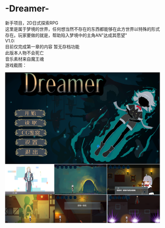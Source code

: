 # -Dreamer-
新手项目，2D日式探索RPG  
这里是属于梦境的世界，任何想当然不存在的东西都能够在此方世界以特殊的形式存在。玩家要做的就是，帮助陷入梦境中的主角AN"达成其愿望"  
V1.0:  
目前仅完成第一章的内容
暂无存档功能  
此版本人物不会死亡  
音乐素材来自魔王魂  
游戏截图：  





![image](https://github.com/sunnylisei/-Dreamer-/blob/master/images/dreamer_des.png)
